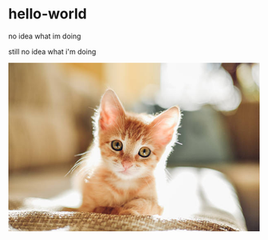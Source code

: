 # hello-world
no idea what im doing

still
no
idea
what i'm doing

![Cute Kitten](./pictures/kitten.jpg)
